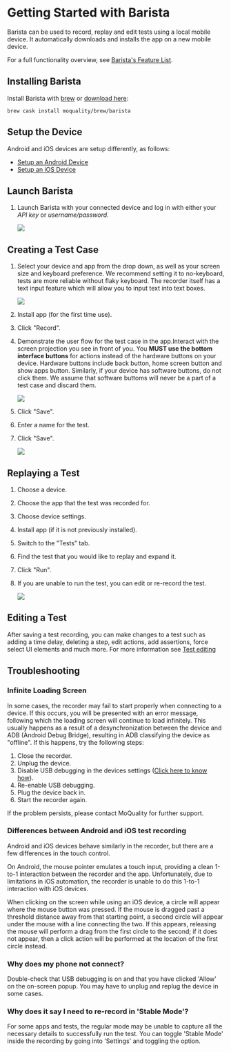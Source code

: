 # Getting Started with Barista

Barista can be used to record, replay and edit tests using a local mobile device. It automatically downloads and installs the app on a new mobile device.

For a full functionality overview, see [Barista's Feature List](features).

## Installing Barista

Install Barista with [brew](https://brew.sh/) or [download here](https://app.moquality.com):
```
brew cask install moquality/brew/barista
```

## Setup the Device
Android and iOS devices are setup differently, as follows:

* [Setup an Android Device](android)
* [Setup an iOS Device](ios)

## Launch Barista

1. Launch Barista with your connected device and log in with either your *API key* or *username/password*. 

    <img src="android/login.gif" style="max-width:600px;max-height:480px" />

## Creating a Test Case

1. Select your device and app from the drop down, as well as your screen size and keyboard preference. We recommend setting it to no-keyboard, tests are more reliable without flaky keyboard. The recorder itself has a text input feature which will allow you to input text into text boxes.

    <img src="common/select-device-and-settings.gif" style="max-width:600px;max-height:480px" />

2. Install app (for the first time use).
3. Click "Record".
4. Demonstrate the user flow for the test case in the app.Interact with the screen projection you see in front of you. You **MUST use the bottom interface buttons** for actions instead of the hardware buttons on your device. Hardware buttons include back button, home screen button and show apps button. Similarly, if your device has software buttons, do not click them. We assume that software buttoms will never be a part of a test case and discard them.

    <img src="android/recording_demo.gif" style="max-width:600px;max-height:480px" />

5. Click "Save".
6. Enter a name for the test.
7. Click "Save".

    <img src="android/save_test.gif" style="max-width:600px;max-height:480px" />

## Replaying a Test

1. Choose a device.
2. Choose the app that the test was recorded for.
3. Choose device settings.
4. Install app (if it is not previously installed).
5. Switch to the "Tests" tab.
6. Find the test that you would like to replay and expand it.
7. Click "Run". 
8. If you are unable to run the test, you can edit or re-record the test.

    <img src="android/test_replay.gif" style="max-width:600px;max-height:480px" />

## Editing a Test
After saving a test recording, you can make changes to a test such as adding a time delay, deleting a step, edit actions, add assertions, force select UI elements and much more. For more information see [Test editing](test-editing)

## Troubleshooting

### Infinite Loading Screen

In some cases, the recorder may fail to start properly when connecting to a device. If this occurs, you will be presented with an error message, following which the loading screen will continue to load infinitely. This usually happens as a result of a desynchronization between the device and ADB (Android Debug Bridge), resulting in ADB classifying the device as "offline". If this happens, try the following steps:

1. Close the recorder.
2. Unplug the device.
3. Disable USB debugging in the devices settings ([Click here to know how](android)). 
4. Re-enable USB debugging.
5. Plug the device back in.
6. Start the recorder again.

If the problem persists, please contact MoQuality for further support.

### Differences between Android and iOS test recording

Android and iOS devices behave similarly in the recorder, but there are a few differences in the touch control.

On Android, the mouse pointer emulates a touch input, providing a clean 1-to-1 interaction between the recorder and the app. Unfortunately, due to limitations in iOS automation, the recorder is unable to do this 1-to-1 interaction with iOS devices.

When clicking on the screen while using an iOS device, a circle will appear where the mouse button was pressed. If the mouse is dragged past a threshold distance away from that starting point, a second circle will appear under the mouse with a line connecting the two. If this appears, releasing the mouse will perform a drag from the first circle to the second; if it does not appear, then a click action will be performed at the location of the first circle instead.

### Why does my phone not connect?

Double-check that USB debugging is on and that you have clicked 'Allow' on the on-screen popup. You may have to unplug and replug the device in some cases.

### Why does it say I need to re-record in 'Stable Mode'?

For some apps and tests, the regular mode may be unable to capture all the necessary details to successfully run the test. You can toggle 'Stable Mode' inside the recording by going into 'Settings' and toggling the option.